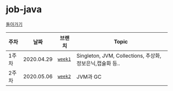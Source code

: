 # job-java

[돌아가기](https://github.com/study4interviews/job-java)

|주차|날짜|브랜치|Topic|
|--|--|--|--|
|1주차|2020.04.29|[`week1`](../../tree/week1)|Singleton, JVM, Collections, 추상화,정보은닉,캡슐화 등..|
|2주차|2020.05.06|[`week2`](../../tree/week2)|JVM과 GC|
